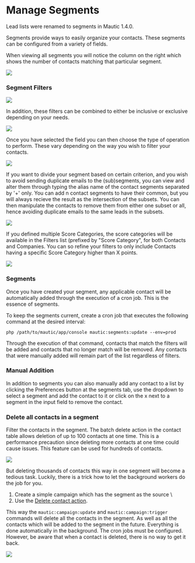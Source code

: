 Manage Segments
===============

Lead lists were renamed to segments in Mautic 1.4.0.

Segments provide ways to easily organize your contacts. These segments can be
configured from a variety of fields.

When viewing all segments you will notice the column on the right which shows
the number of contacts matching that particular segment.

![](/contacts/media/contact-segments.jpg)

### Segment Filters

![](/contacts/media/segment-filters.jpg)

In addition, these filters can be combined to either be inclusive or exclusive
depending on your needs.

![](/contacts/media/multiple-segment-filters.jpg)

Once you have selected the field you can then choose the type of operation to
perform. These vary depending on the way you wish to filter your contacts.

![](/contacts/media/segment-filters-dropdown.jpg)

If you want to divide your segment based on certain criterion, and you wish to
avoid sending duplicate emails to the (sub)segments, you can view and alter them
through typing the alias name of the contact segments separated by '+' only. You
can add n contact segments to have their common, but you will always recieve the
result as the intersection of the subsets. You can then manipulate the contacts to remove them from either one subset or all, hence avoiding duplicate emails to the same leads in the subsets.

![](/contacts/media/common-leads-in-segments.jpg)

If you defined multiple Score Categories, the score categories will be available in the Filters list (prefixed by "Score Category", for both Contacts and Companies. You can so refine your filters to only include Contacts having a specific Score Category higher than X points.

![](/contacts/media/segment-scorecategories-in-filters.jpg)


### Segments

Once you have created your segment, any applicable contact will be automatically
added through the execution of a cron job. This is the essence of segments.

To keep the segments current, create a cron job that executes the following
command at the desired interval:

~~~~~~~~~~~~~~~~~~~~~~~~~~~~~~~~~~~~~~~~~~~~~~~~~~~~~~~~~~~~~~~~~~~~~~~~~~~~~~~~
php /path/to/mautic/app/console mautic:segments:update --env=prod
~~~~~~~~~~~~~~~~~~~~~~~~~~~~~~~~~~~~~~~~~~~~~~~~~~~~~~~~~~~~~~~~~~~~~~~~~~~~~~~~

Through the execution of that command, contacts that match the filters will be
added and contacts that no longer match will be removed. Any contacts that were
manually added will remain part of the list regardless of filters.

### Manual Addition

In addition to segments you can also manually add any contact to a list by
clicking the Preferences button at the segments tab, use the dropdown to select a segment and add the contact to it or click on the x next to a segment in the input field to remove the contact.

### Delete all contacts in a segment

Filter the contacts in the segment. The batch delete action in the contact table allows deletion of up to 100 contacts at one time. This is a performance precaution since deleting more contacts at one time could cause issues. This feature can be used for hundreds of contacts.

![](/contacts/media/mautic-contact-batch-delete.png)

But deleting thousands of contacts this way in one segment will become a tedious task. Luckily, there is a trick how to let the background workers do the job for you.

1. Create a simple campaign which has the segment as the source \
2. Use the [Delete contact action](./../campaign/campaign_events.html#delete-contact). 

This way the `mautic:campaign:update` and `mautic:campaign:trigger` commands will delete all the contacts in the segment. As well as all the contacts which will be added to the segment in the future. Everything is done automatically in the background. The cron jobs must be configured. However, be aware that when a contact is deleted, there is no way to get it back.

![](/contacts/media/mautic-delete-contacts-in-segment.png)


